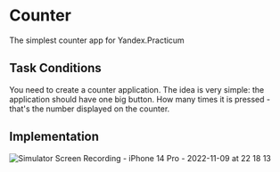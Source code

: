 # Counter
The simplest counter app for Yandex.Practicum

## Task Conditions
You need to create a counter application. The idea is very simple: the application should have one big button. How many times it is pressed - that's the number displayed on the counter.

## Implementation
![Simulator Screen Recording - iPhone 14 Pro - 2022-11-09 at 22 18 13](https://user-images.githubusercontent.com/11814492/200897754-40f303ea-66db-4eef-88a4-26431fd9b274.gif)
